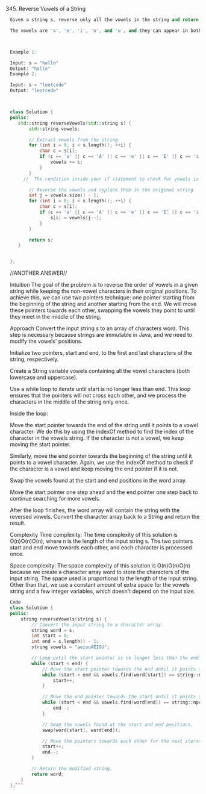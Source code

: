 345. Reverse Vowels of a String

```cpp
Given a string s, reverse only all the vowels in the string and return it.

The vowels are 'a', 'e', 'i', 'o', and 'u', and they can appear in both lower and upper cases, more than once.



Example 1:

Input: s = "hello"
Output: "holle"
Example 2:

Input: s = "leetcode"
Output: "leotcede"
```

```cpp


class Solution {
public:
   std::string reverseVowels(std::string s) {
       std::string vowels;

       // Extract vowels from the string
       for (int i = 0; i < s.length(); ++i) {
           char c = s[i];
           if (c == 'a' || c == 'A' || c == 'e' || c == 'E' || c == 'i' || c == 'I' || c == 'o' || c == 'O' || c == 'u' || c == 'U') {
               vowels += c;
           }
       }
     //  The condition inside your if statement to check for vowels is incorrect. \ The condition s[i] == 'a' || 'A' || 'e' || 'E' || 'i' || 'I' || 'o' || 'O' || 'u' || 'U' doesn't work as you expect. This condition always evaluates to true because each individual character literal evaluates to true when considered as a boolean expression. You need to explicitly compare s[i] with each vowel character.

       // Reverse the vowels and replace them in the original string
       int j = vowels.size() - 1;
       for (int i = 0; i < s.length(); ++i) {
           char c = s[i];
           if (c == 'a' || c == 'A' || c == 'e' || c == 'E' || c == 'i' || c == 'I' || c == 'o' || c == 'O' || c == 'u' || c == 'U') {
               s[i] = vowels[j--];
           }
       }

       return s;
   }


};
```

//ANOTHER ANSWER//

Intuition
The goal of the problem is to reverse the order of vowels in a given string while keeping the non-vowel characters in their original positions. To achieve this, we can use two pointers technique: one pointer starting from the beginning of the string and another starting from the end. We will move these pointers towards each other, swapping the vowels they point to until they meet in the middle of the string.

Approach
Convert the input string s to an array of characters word. This step is necessary because strings are immutable in Java, and we need to modify the vowels' positions.

Initialize two pointers, start and end, to the first and last characters of the string, respectively.

Create a String variable vowels containing all the vowel characters (both lowercase and uppercase).

Use a while loop to iterate until start is no longer less than end. This loop ensures that the pointers will not cross each other, and we process the characters in the middle of the string only once.

Inside the loop:

Move the start pointer towards the end of the string until it points to a vowel character. We do this by using the indexOf method to find the index of the character in the vowels string. If the character is not a vowel, we keep moving the start pointer.

Similarly, move the end pointer towards the beginning of the string until it points to a vowel character. Again, we use the indexOf method to check if the character is a vowel and keep moving the end pointer if it is not.

Swap the vowels found at the start and end positions in the word array.

Move the start pointer one step ahead and the end pointer one step back to continue searching for more vowels.

After the loop finishes, the word array will contain the string with the reversed vowels. Convert the character array back to a String and return the result.

Complexity
Time complexity:
The time complexity of this solution is O(n)O(n)O(n), where n is the length of the input string s. The two pointers start and end move towards each other, and each character is processed once.

Space complexity:
The space complexity of this solution is O(n)O(n)O(n) because we create a character array word to store the characters of the input string. The space used is proportional to the length of the input string. Other than that, we use a constant amount of extra space for the vowels string and a few integer variables, which doesn't depend on the input size.

````cpp
Code
class Solution {
public:
    string reverseVowels(string s) {
        // Convert the input string to a character array.
        string word = s;
        int start = 0;
        int end = s.length() - 1;
        string vowels = "aeiouAEIOU";

        // Loop until the start pointer is no longer less than the end pointer.
        while (start < end) {
            // Move the start pointer towards the end until it points to a vowel.
            while (start < end && vowels.find(word[start]) == string::npos) {
                start++;
            }

            // Move the end pointer towards the start until it points to a vowel.
            while (start < end && vowels.find(word[end]) == string::npos) {
                end--;
            }

            // Swap the vowels found at the start and end positions.
            swap(word[start], word[end]);

            // Move the pointers towards each other for the next iteration.
            start++;
            end--;
        }

        // Return the modified string.
        return word;
    }
};```
````
